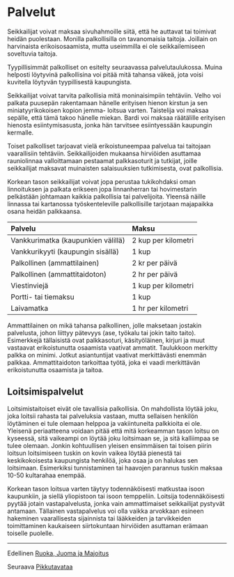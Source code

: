 # Palvelut

Seikkailijat voivat maksaa sivuhahmoille siitä, että he auttavat
tai toimivat heidän puolestaan. Monilla palkollisilla on tavanomaisia
taitoja. Joillain on harvinaista erikoisosaamista, mutta
useimmilla ei ole seikkailemiseen soveltuvia taitoja.

Tyypillisimmät palkolliset on esitelty seuraavassa palvelutaulukossa. Muina helposti löytyvinä palkollisina voi pitää
mitä tahansa väkeä, jota voisi kuvitella löytyvän tyypillisestä
kaupungista.

Seikkailijat voivat tarvita palkollisia mitä moninaisimpiin
tehtäviin. Velho voi palkata puusepän rakentamaan hänelle
erityisen hienon kirstun ja sen miniatyyrikokoisen kopion jemma-
loitsua varten. Taistelija voi maksaa sepälle, että tämä takoo
hänelle miekan. Bardi voi maksaa räätälille erityisen hienosta
esiintymisasusta, jonka hän tarvitsee esiintyessään kaupungin
kermalle.

Toiset palkolliset tarjoavat vielä erikoistuneempaa palvelua
tai taitojaan vaarallisiin tehtäviin. Seikkailijoiden mukaansa
hirviöiden asuttamaa rauniolinnaa valloittamaan pestaamat
palkkasoturit ja tutkijat, joille seikkailijat maksavat muinaisten
salaisuuksien tutkimisesta, ovat palkollisia.

Korkean tason seikkailijat voivat jopa perustaa tukikohdaksi
oman linnoituksen ja palkata erikseen jopa linnanherran tai
hovimestarin pelkästään johtamaan kaikkia palkollisia tai palvelijoita.
Yleensä näille linnassa tai kartanossa työskenteleville
palkollisille tarjotaan majapaikka osana heidän palkkaansa.

| Palvelu | Maksu |
|:--------|:------|
| Vankkurimatka (kaupunkien välillä) | 2 kup per kilometri |
| Vankkurikyyti (kaupungin sisällä) | 1 kup |
| Palkollinen (ammattilainen) | 2 kr per päivä |
| Palkollinen (ammattitaidoton) | 2 hr per päivä |
| Viestinviejä | 1 kup per kilometri |
| Portti- tai tiemaksu | 1 kup |
| Laivamatka | 1 hr per kilometri |

Ammattilainen on mikä tahansa palkollinen, jolle maksetaan
jostakin palvelusta, johon liittyy pätevyys (ase, työkalu tai jokin
taito taito). Esimerkkejä tällaisistä ovat palkkasoturi, käsityöläinen,
kirjuri ja muut vastaavat erikoistunutta osaamista vaativat
ammatit. Taulukkoon merkitty palkka on minimi. Jotkut asiantuntijat
vaativat merkittävästi enemmän palkkaa. Ammattitaidoton
tarkoittaa työtä, joka ei vaadi merkittävän erikoistunutta
osaamista ja taitoa.

## Loitsimispalvelut
Loitsimistaitoiset eivät ole tavallisia palkollisia. On mahdollista
löytää joku, joka loitsii rahasta tai palveluksia vastaan, mutta
sellaisen henkilön löytäminen ei tule olemaan helppoa ja vakiintuneita
palkkioita ei ole. Yleisenä periaatteena voidaan pitää
että mitä korkeamman tason loitsu on kyseessä, sitä vaikeampi
on löytää joku loitsimaan se, ja sitä kalliimpaa se tulee olemaan.
Jonkin kohtuullisen yleisen ensimmäisen tai toisen piirin
loitsun loitsimiseen tuskin on kovin vaikea löytää pienestä tai
keskikokoisesta kaupungista henkilöä, joka osaa ja on halukas
sen loitsimaan. Esimerkiksi tunnistaminen tai haavojen parannus
tuskin maksaa 10-50 kultarahaa enempää.

Korkean tason loitsua varten täytyy todennäköisesti matkustaa
isoon kaupunkiin, ja siellä yliopistoon tai isoon temppeliin.
Loitsija todennäköisesti pyytää jotain vastapalvelusta, jonka
vain ammattimaiset seikkailijat pystyvät antamaan. Tällainen
vastapalvelus voi olla vaikka arvokkaan esineen hakeminen
vaarallisesta sijainnista tai lääkkeiden ja tarvikkeiden toimittaminen
kaukaiseen siirtokuntaan hirviöiden asuttaman erämaan
toiselle puolelle.

----

Edellinen [Ruoka, Juoma ja Majoitus](Ruoka_ja_juoma)

Seuraava [Pikkutavataa](Pikkutavara)
